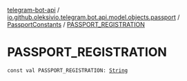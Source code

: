 [telegram-bot-api](../../index.md) / [io.github.oleksivio.telegram.bot.api.model.objects.passport](../index.md) / [PassportConstants](index.md) / [PASSPORT_REGISTRATION](./-p-a-s-s-p-o-r-t_-r-e-g-i-s-t-r-a-t-i-o-n.md)

# PASSPORT_REGISTRATION

`const val PASSPORT_REGISTRATION: `[`String`](https://kotlinlang.org/api/latest/jvm/stdlib/kotlin/-string/index.html)